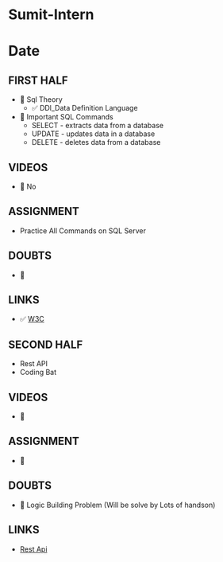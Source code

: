 # Sumit-Intern

# Date 


## FIRST HALF
 
- 🔄  Sql Theory
    - ✅ DDl_Data Definition Language 
- 🔄 Important SQL Commands
    - SELECT - extracts data from a database
    - UPDATE - updates data in a database
    - DELETE - deletes data from a database

## VIDEOS
- 🚫 No


## ASSIGNMENT
 - Practice All Commands on SQL Server 


## DOUBTS
- 🚫

## LINKS
- ✅ [W3C](https://www.w3schools.com/sql/)



## SECOND HALF
 - Rest API
 - Coding Bat

## VIDEOS

- 🚫



## ASSIGNMENT

- 🚫



## DOUBTS

- 🚫 Logic Building Problem (Will be solve by Lots of handson)



## LINKS
  - [Rest Api](https://www.w3.org/2001/sw/wiki/REST)



